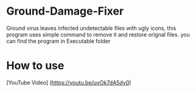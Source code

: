 # Ground-Damage-Fixer
Ground virus leaves infected undetectable files with ugly icons, this program uses simple command to remove it and restore orignal files.
you can find the program in Executable folder

# How to use
[YouTube Video] (https://youtu.be/uvOk7dA5dy0)
